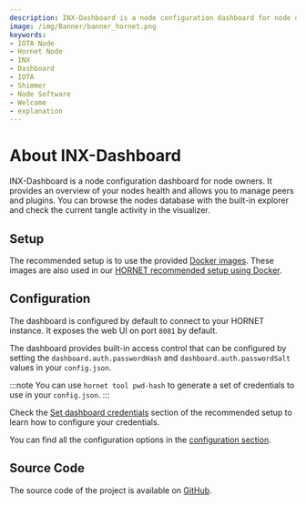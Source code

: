 ```yaml
---
description: INX-Dashboard is a node configuration dashboard for node owners.
image: /img/Banner/banner_hornet.png
keywords:
- IOTA Node
- Hornet Node
- INX
- Dashboard
- IOTA
- Shimmer
- Node Software
- Welcome
- explanation
---
```


# About INX-Dashboard

INX-Dashboard is a node configuration dashboard for node owners.
It provides an overview of your nodes health and allows you to manage peers and plugins.
You can browse the nodes database with the built-in explorer and check the current tangle activity in the visualizer.

## Setup

The recommended setup is to use the provided [Docker images](https://hub.docker.com/r/iotaledger/inx-dashboard).
These images are also used in our [HORNET recommended setup using Docker](http://wiki.iota.org/hornet/develop/how_tos/using_docker).

## Configuration

The dashboard is configured by default to connect to your HORNET instance.
It exposes the web UI on port `8081` by default.

The dashboard provides built-in access control that can be configured by setting the `dashboard.auth.passwordHash` and `dashboard.auth.passwordSalt` values in your `config.json`.

:::note
You can use `hornet tool pwd-hash` to generate a set of credentials to use in your `config.json`.
:::

Check the [Set dashboard credentials](http://wiki.iota.org/hornet/develop/how_tos/using_docker#4-set-dashboard-credentials) section of the recommended setup to learn how to configure your credentials.

You can find all the configuration options in the [configuration section](configuration.md).

## Source Code

The source code of the project is available on [GitHub](https://github.com/iotaledger/inx-dashboard).